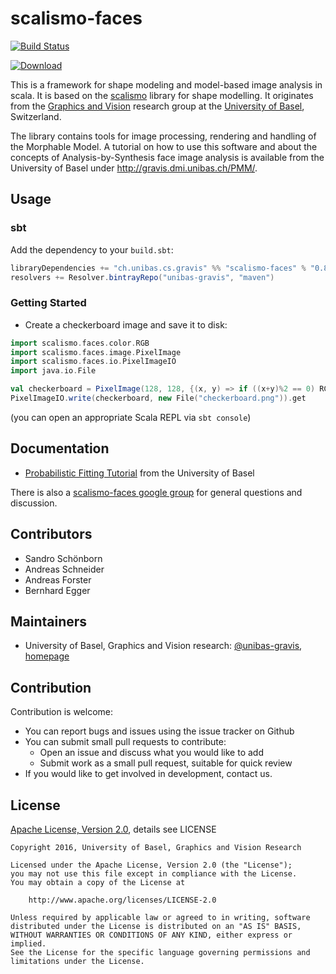 scalismo-faces
==============

[![Build Status](https://travis-ci.org/unibas-gravis/scalismo-faces.svg?branch=master)](https://travis-ci.org/unibas-gravis/scalismo-faces)

[![Download](https://api.bintray.com/packages/unibas-gravis/maven/scalismo-faces/images/download.svg) ](https://bintray.com/unibas-gravis/maven/scalismo-faces/_latestVersion)
 
This is a framework for shape modeling and model-based image analysis in scala.
It is based on the [scalismo](https://github.com/unibas-gravis/scalismo)
library for shape modelling. It originates from the [Graphics
and Vision](http://gravis.cs.unibas.ch) research group at the [University of
Basel](http://www.unibas.ch), Switzerland.

The library contains tools for image processing, rendering and handling of the Morphable Model. A tutorial on how to use this software and about the concepts of Analysis-by-Synthesis face image analysis is available from the University of Basel under http://gravis.dmi.unibas.ch/PMM/.

Usage
-----

### sbt

Add the dependency to your `build.sbt`:

```scala
libraryDependencies += "ch.unibas.cs.gravis" %% "scalismo-faces" % "0.8.0"
resolvers += Resolver.bintrayRepo("unibas-gravis", "maven")
```

### Getting Started

- Create a checkerboard image and save it to disk:

```scala
import scalismo.faces.color.RGB
import scalismo.faces.image.PixelImage
import scalismo.faces.io.PixelImageIO
import java.io.File

val checkerboard = PixelImage(128, 128, {(x, y) => if ((x+y)%2 == 0) RGB.White else RGB.Black})
PixelImageIO.write(checkerboard, new File("checkerboard.png")).get
```
(you can open an appropriate Scala REPL via `sbt console`)

Documentation
-------------

- [Probabilistic Fitting Tutorial](http://gravis.dmi.unibas.ch/PMM/) from the University of Basel

There is also a [scalismo-faces google group](https://groups.google.com/forum/#!forum/scalismo-faces) for general questions and discussion.

Contributors
------------

- Sandro Schönborn
- Andreas Schneider
- Andreas Forster
- Bernhard Egger

Maintainers
-----------

- University of Basel, Graphics and Vision research: [@unibas-gravis](https://github.com/unibas-gravis), [homepage](http://gravis.cs.unibas.ch)

Contribution
------------

Contribution is welcome:

- You can report bugs and issues using the issue tracker on Github
- You can submit small pull requests to contribute:
    - Open an issue and discuss what you would like to add
    - Submit work as a small pull request, suitable for quick review
- If you would like to get involved in development, contact us.

License
-------

[Apache License, Version 2.0](https://www.apache.org/licenses/LICENSE-2.0), details see LICENSE

    Copyright 2016, University of Basel, Graphics and Vision Research

    Licensed under the Apache License, Version 2.0 (the "License");
    you may not use this file except in compliance with the License.
    You may obtain a copy of the License at

        http://www.apache.org/licenses/LICENSE-2.0

    Unless required by applicable law or agreed to in writing, software
    distributed under the License is distributed on an "AS IS" BASIS,
    WITHOUT WARRANTIES OR CONDITIONS OF ANY KIND, either express or implied.
    See the License for the specific language governing permissions and
    limitations under the License.
